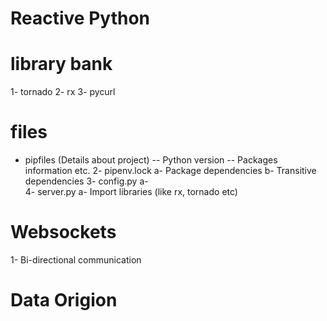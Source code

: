 # Reactive Python

# library bank
1-  tornado
2-  rx
3-  pycurl


# files
  -  pipfiles (Details about project)
    --  Python version
    --  Packages information etc.
  2-  pipenv.lock
    a-  Package dependencies
    b-  Transitive dependencies
  3-  config.py
    a-  
  4-  server.py
    a-  Import libraries (like rx, tornado etc)
    

# Websockets
  1-  Bi-directional communication
  
 # Data Origion
